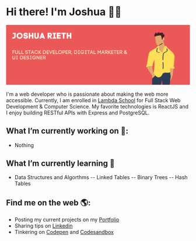 # Hi there! I'm Joshua 👋🏼

![Banner that says Joshua Rieth - Full Stack Web Developer, Digital Marketer, and UI Designer alongside a cartoon illustration of Joshua](https://raw.githubusercontent.com/Bobj2018/Bobj2018/master/Joshua%20Rieth.png)

I'm a web developer who is passionate about making the web more accessible. Currently, I am enrolled in [Lambda School](www.lambdaschool.com) for Full Stack Web Development & Computer Science. My favorite technologies is ReactJS and I enjoy building RESTful APIs with Express and PostgreSQL.

##  What I’m currently working on 🔭:
- Nothing

## What I’m currently learning 🌱
- Data Structures and Algorthms
-- Linked Tables
-- Binary Trees
-- Hash Tables

## Find me on the web 🌎:

-   Posting my current projects on my [Portfolio](https://www/joshuarieth.com)
-   Sharing tips on [Linkedin](https://www.linkedin.com/in/joshua-rieth/)
-   Tinkering on [Codepen](https://codepen.io/Bobj2018) and [Codesandbox](https://codesandbox.io/u/Bobj2018)


